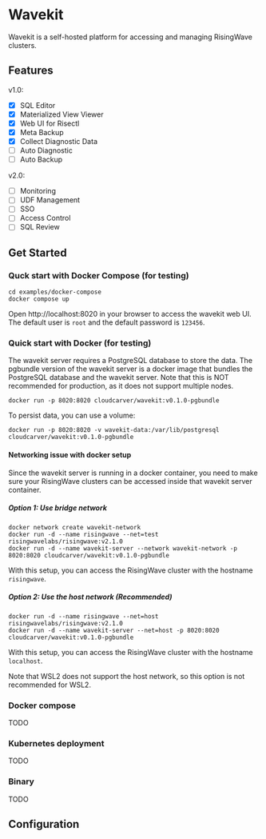 # Wavekit

Wavekit is a self-hosted platform for accessing and managing RisingWave clusters. 

## Features

v1.0:
- [x] SQL Editor
- [x] Materialized View Viewer
- [x] Web UI for Risectl
- [x] Meta Backup
- [x] Collect Diagnostic Data
- [ ] Auto Diagnostic
- [ ] Auto Backup

v2.0:
- [ ] Monitoring
- [ ] UDF Management
- [ ] SSO
- [ ] Access Control
- [ ] SQL Review

## Get Started

### Quck start with Docker Compose (for testing)

```shell
cd examples/docker-compose
docker compose up
```

Open http://localhost:8020 in your browser to access the wavekit web UI. 
The default user is `root` and the default password is `123456`.

### Quick start with Docker (for testing)

The wavekit server requires a PostgreSQL database to store the data. The pgbundle version of the wavekit server is a docker image that bundles the PostgreSQL database and the wavekit server. Note that this is NOT recommended for production, as it does not support multiple nodes.

```shell
docker run -p 8020:8020 cloudcarver/wavekit:v0.1.0-pgbundle
```

To persist data, you can use a volume:

```shell
docker run -p 8020:8020 -v wavekit-data:/var/lib/postgresql cloudcarver/wavekit:v0.1.0-pgbundle
```

#### Networking issue with docker setup

Since the wavekit server is running in a docker container, you need to make sure your RisingWave clusters can be accessed inside that wavekit server container.

##### Option 1: Use bridge network

```shell
docker network create wavekit-network
docker run -d --name risingwave --net=test risingwavelabs/risingwave:v2.1.0
docker run -d --name wavekit-server --network wavekit-network -p 8020:8020 cloudcarver/wavekit:v0.1.0-pgbundle
```

With this setup, you can access the RisingWave cluster with the hostname `risingwave`.

##### Option 2: Use the host network (Recommended)

```shell
docker run -d --name risingwave --net=host risingwavelabs/risingwave:v2.1.0
docker run -d --name wavekit-server --net=host -p 8020:8020 cloudcarver/wavekit:v0.1.0-pgbundle
```

With this setup, you can access the RisingWave cluster with the hostname `localhost`.

Note that WSL2 does not support the host network, so this option is not recommended for WSL2.

### Docker compose

TODO

### Kubernetes deployment

TODO


### Binary

TODO

## Configuration


